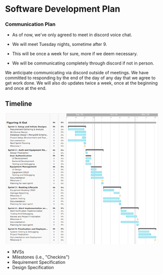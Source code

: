 # Software Development Plan

### Communication Plan
* As of now, we've only agreed to meet in discord voice chat.
* We will meet Tuesday nights, sometime after 9.
* This will be once a week for sure, more if we deem necessary.

* We will be communicating completely through discord if not in person.

We anticipate communicating via discord outside of meetings. We have committed to responding by the end of the day of any day that we agree to get work done. We will also do updates twice a week, once at the beginning and once at the end.

## Timeline
![gantt](../assets/gantt-chart.png)


  * MVSs
  * Milestones (i.e., "Checkins")
  * Requirement Specification
  * Design Specification
